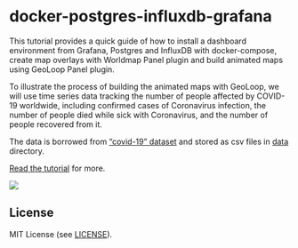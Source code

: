 # docker-postgres-influxdb-grafana

This tutorial provides a quick guide of how to install a dashboard environment 
from Grafana, Postgres and InfluxDB with docker-compose, create map overlays with Worldmap Panel plugin and 
build animated maps using GeoLoop Panel plugin.

To illustrate the process of building the animated maps with GeoLoop, 
we will use time series data tracking the number of people affected by COVID-19 worldwide, 
including confirmed cases of Coronavirus infection, the number of people died while 
sick with Coronavirus, and the number of people recovered from it.

The data is borrowed from [“covid-19” dataset](https://github.com/datasets/covid-19) 
and stored as csv files in [data](https://github.com/viktorsapozhok/docker-postgres-influxdb-grafana/tree/master/data) 
directory.

[Read the tutorial](https://viktorsapozhok.github.io/docker-postgres-influxdb-grafana-worldmap-geoloop/) for more.

<img src="https://raw.githubusercontent.com/viktorsapozhok/docker-postgres-influxdb-grafana/master/docs/source/images/dashboard.gif">

## License

MIT License (see [LICENSE](LICENSE)).

